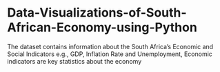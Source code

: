 # Data-Visualizations-of-South-African-Economy-using-Python
The dataset contains information about the South Africa’s Economic and Social Indicators e.g., GDP, Inflation Rate and Unemployment, Economic indicators are key statistics about the economy

